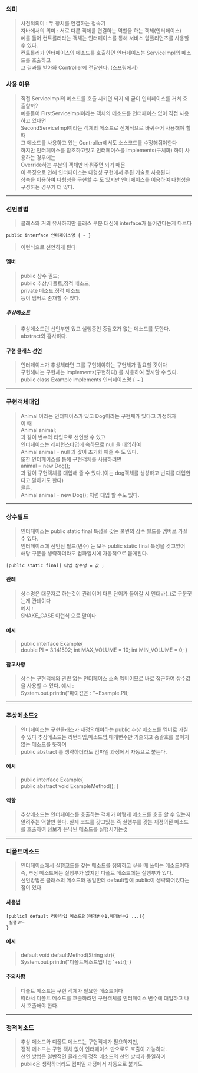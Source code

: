 ### 의미
> 사전적의미 : 두 장치를 연결하는 접속기  
> 자바에서의 의미 : 서로 다른 객체를 연결하는 역할을 하는 객체(인터페이스)  
> 예를 들어 컨트롤러라는 객체는 인터페이스를 통해 서비스 임플리먼츠를 사용할 수 있다.  
> 컨트롤러가 인터페이스의 메소드를 호출하면 인터페이스는 ServiceImpl의 메소드를 호출하고  
> 그 결과를 받아와 Controller에 전달한다. (스프링에서)  

### 사용 이유
> 직접 ServiceImpl의 메소드를 호출 시키면 되지 왜 굳이 인터페이스를 거쳐 호출할까?  
> 예를들어 FirstServiceImpl이라는 객체의 메소드를 인터페이스 없이 직접 사용하고 있다면  
> SecondServiceImpl이라는 객체의 메소드로 전체적으로 바꿔주어 사용해야 할때  
> 그 메소드를 사용하고 있는 Controller에서도 소스코드를 수정해줘야한다  
> 하지만 인터페이스를 참조하고있고 인터페이스를 Implements(구체화) 하여 사용하는 경우에는  
> Override하는 부분의 객체만 바꿔주면 되기 때문  
> 이 특징으로 인해 인터페이스는 다형성 구현에서 주된 기술로 사용된다  
> 상속을 이용하여 다형성을 구현할 수 도 있지만 인터페이스를 이용하여 다형성을 구성하는 경우가 더 많다.

----

### 선언방법
> 클래스와 거의 유사하지만 클래스 부분 대신에 interface가 들어간다는게 다르다  
> 
```
public interface 인터페이스명 { ~ }  
```

> 이런식으로 선언하게 된다  

#### 멤버
> public 상수 필드;  
> public 추상,디폴트,정적 메소드;  
> private 메소드,정적 메소드  
> 등이 멤버로 존재할 수 있다.

##### 추상메소드
> 추상메소드란 선언부만 있고 실행중인 중괄호가 없는 메소드를 뜻한다.  
> abstract와 흡사하다.

#### 구현 클래스 선언
> 인터페이스가 추상체라면 그를 구현해야하는 구현체가 필요할 것이다  
> 구현해내는 구현체는 implements(구현하다) 를 사용하여 명시할 수 있다.  
> public class Example implements 인터페이스명 { ~ }  

---
### 구현객체대입
> Animal 이라는 인터페이스가 있고 Dog이라는 구현체가 있다고 가정하자  
> 이 때  
> Animal animal;  
> 과 같이 변수의 타입으로 선언할 수 있고  
> 인터페이스는 레퍼런스타입에 속하므로 null 을 대입하여  
> Animal animal = null 과 값이 초기화 해줄 수 도 있다.  
> 또한 인터페이스를 통해 구현객체를 사용하려면  
> animal = new Dog();  
> 과 같이 구현객체를 대입해 줄 수 있다.(이는 dog객체를 생성하고 번지를 대입한다고 말하기도 한다)  
> 물론,  
> Animal animal = new Dog(); 처럼 대입 할 수도 있다.

---

### 상수필드
> 인터페이스는 public static final 특성을 갖는 불변의 상수 필드를 멤버로 가질 수 있다.  
> 인터페이스에 선언된 필드(변수) 는 모두 public static final 특성을 갖고있어  
> 해당 구문을 생략하더라도 컴파일시에 자동적으로 붙게된다.  
```
[public static final] 타입 상수명 = 값 ; 
```

#### 관례
> 상수명은 대문자로 하는것이 관례이며 다른 단어가 들어갈 시 언더바(\_)로 구분짓는게 관례이다  
> 예시 :  
> SNAKE_CASE 이런식 으로 말이다  

#### 예시
> public interface Example{  
> 	double PI = 3.141592;
> 	int MAX_VOLUME = 10;
> 	int MIN_VOLUME = 0;
> }

#### 참고사항
> 상수는 구현객체와 관련 없는 인터페이스 소속 멤버이므로 바로 접근하여 상수값을 사용할 수 있다.
> 예시 :  
> System.out.println("파이값은 : "+Example.PI);  

---

### 추상메소드2
> 인터페이스는 구현클래스가 재정의해야하는 public 추상 메소드를 멤버로 가질 수 있다
> 추상메소드는 리턴타입,메소드명,매개변수만 기술되고 중괄호를 붙이지 않는 메소드를 뜻하며  
> public abstract 를 생략하더라도 컴파일 과정에서 자동으로 붙는다.

#### 예시
> public interface Example{  
> 	public abstract void ExampleMethod();
> }

#### 역할
> 추상메소드는 인터페이스를 호출하는 객체가 어떻게 메소드를 호출 할 수 있는지 알려주는 역할만 한다. 실제 코드를 갖고있는 즉 실행부를 갖는 재정의된 메소드를 호출하여 정보가 은닉된 메소드를 실행시키는것 

---

### 디폴트메소드
>인터페이스에서 실행코드를 갖는 메소드를 정의하고 싶을 때 쓰이는 메소드이다  
>즉, 추상 메소드에는 실행부가 없지만 디폴트 메소드에는 실행부가 있다.  
>선언방법은 클래스의 메소드와 동일한데 default앞에 public이 생략되어있다는 점이 있다.  
>
#### 사용법
```
[public] default 리턴타입 메소드명(매개변수1,매개변수2 ...){
 실행코드
}
```

#### 예시
>default void defaultMethod(String str){  
>	System.out.println("디폴트메소드입니당"+str);
> }

#### 주의사항
> 디폴트 메소드는 구현 객체가 필요한 메소드이다  
> 따라서 디폴트 메소드를 호출하려면 구현객체를 인터페이스 변수에 대입하고 나서 호출해야 한다.

---

### 정적메소드
> 추상 메소드와 디폴트 메소드는 구현객체가 필요하지만,  
> 정적 메소드는 구현 객체 없이 인터페이스 만으로도 호출이 가능하다.  
> 선언 방법은 일반적인 클래스의 정적 메소드의 선언 방식과 동일하며  
> public은 생략하더라도 컴파일 과정에서 자동으로 붙게도